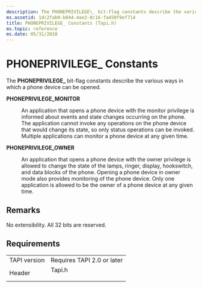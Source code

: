 ```yaml
---
description: The PHONEPRIVILEGE\_ bit-flag constants describe the various ways in which a phone device can be opened.
ms.assetid: 1dc2fab9-b044-4ae3-8c16-fa450f9ef714
title: PHONEPRIVILEGE_ Constants (Tapi.h)
ms.topic: reference
ms.date: 05/31/2018
---
```


# PHONEPRIVILEGE\_ Constants

The **PHONEPRIVILEGE\_** bit-flag constants describe the various ways in which a phone device can be opened.

<dl> <dt>

<span id="PHONEPRIVILEGE_MONITOR"></span><span id="phoneprivilege_monitor"></span>**PHONEPRIVILEGE\_MONITOR**
</dt> <dd> <dl> <dt>



An application that opens a phone device with the monitor privilege is informed about events and state changes occurring on the phone. The application cannot invoke any operations on the phone device that would change its state, so only status operations can be invoked. Multiple applications can monitor a phone device at any given time.


</dt> </dl> </dd> <dt>

<span id="PHONEPRIVILEGE_OWNER"></span><span id="phoneprivilege_owner"></span>**PHONEPRIVILEGE\_OWNER**
</dt> <dd> <dl> <dt>



An application that opens a phone device with the owner privilege is allowed to change the state of the lamps, ringer, display, hookswitch, and data blocks of the phone. Opening a phone device in owner mode also provides monitoring of the phone device. Only one application is allowed to be the owner of a phone device at any given time.


</dt> </dl> </dd> </dl>

## Remarks

No extensibility. All 32 bits are reserved.

## Requirements



|                         |                                                                                   |
|-------------------------|-----------------------------------------------------------------------------------|
| TAPI version<br/> | Requires TAPI 2.0 or later<br/>                                             |
| Header<br/>       | <dl> <dt>Tapi.h</dt> </dl> |



 

 




